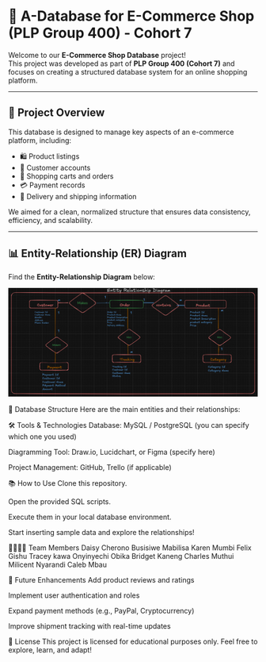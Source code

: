 # 🏪 A-Database for E-Commerce Shop (PLP Group 400) - Cohort 7

Welcome to our **E-Commerce Shop Database** project!  
This project was developed as part of **PLP Group 400 (Cohort 7)** and focuses on creating a structured database system for an online shopping platform.

---

## 🧠 Project Overview

This database is designed to manage key aspects of an e-commerce platform, including:
- 🛍️ Product listings
- 👥 Customer accounts
- 🛒 Shopping carts and orders
- 💳 Payment records
- 🚚 Delivery and shipping information

We aimed for a clean, normalized structure that ensures data consistency, efficiency, and scalability.

---

## 📊 Entity-Relationship (ER) Diagram

Find the **Entity-Relationship Diagram** below:


<p align="center">
  <img src="ERD.PNG" alt="ER Diagram" width="600">
</p>
📂 Database Structure
Here are the main entities and their relationships:

<img src="Table.PNG" alt=""> 

🛠️ Tools & Technologies
Database: MySQL / PostgreSQL (you can specify which one you used)

Diagramming Tool: Draw.io, Lucidchart, or Figma (specify here)

Project Management: GitHub, Trello (if applicable)

📚 How to Use
Clone this repository.

Open the provided SQL scripts.

Execute them in your local database environment.

Start inserting sample data and explore the relationships!

👨‍👩‍👧‍👦 Team Members
Daisy Cherono
Busisiwe Mabilisa
Karen Mumbi
Felix Gishu
Tracey kawa
Onyinyechi Obika
Bridget Kaneng
Charles Muthui
Milicent Nyarandi
Caleb Mbau

🚀 Future Enhancements
Add product reviews and ratings

Implement user authentication and roles

Expand payment methods (e.g., PayPal, Cryptocurrency)

Improve shipment tracking with real-time updates

📜 License
This project is licensed for educational purposes only.
Feel free to explore, learn, and adapt!
